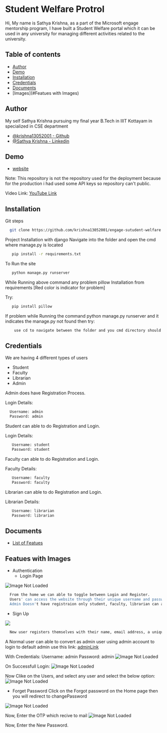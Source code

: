 
# Student Welfare Protrol

Hi,
My name is Sathya Krishna, as a part of the Microsoft engage mentorship program, I have built a Student Welfare portal which it can be used in any university for managing different activities related to the university.

## Table of contents
* [Author](#Author)
* [Demo](#Demo)
* [Installation](#Installation)
* [Credentials](#Credentials)
* [Documents](#Documents)
* [Images](#Featues with Images)

## Author

My self Sathya Krishna pursuing my final year B.Tech in IIIT Kottayam in specialized in CSE department
- [@krishna13052001 - Github](https://github.com/krishna13052001)
- [@Sathya Krishna  - Linkedin ](https://www.linkedin.com/in/sathya-krishna-2001/)


## Demo

- [website](https://engage-student-welfare.herokuapp.com/)

Note: This repository is not the repository used for the deployment because for the production i had used some API keys so repository can't public.


Video Link: [YouTube Link](https://youtu.be/nOpr2SCJiic)
## Installation

Git steps

```bash
  git clone https://github.com/krishna13052001/engage-sutudent-welfare
```

Project Installation with django
Navigate into the folder and open the cmd where manage.py is located
```bash
   pip install -r requirements.txt
```

To Run the site
```bash
   python manage.py runserver
```

While Running above command any problem pillow Installation from requirements [Red color is indicator for problem]

Try:

```bash
   pip install pillow
```

If problem while Running the command python manage.py runserver and it indicates the manage.py not found then
try:

```bash
    use cd to navigate between the folder and you cmd directory should contains the manage.py
```


    
## Credentials

We are having 4 different types of users
   - Student 
   - Faculty
   - Librarian
   - Admin

Admin does have Registration Process.

Login Details:
```bash
  Username: admin
  Password: admin
```

Student can able to do Registration and Login.

Login Details:
```bash
   Username: student
   Password: student
```

Faculty can able to do Registration and Login.

Faculty Details:
```bash
   Username: faculty
   Password: faculty
```

Librarian can able to do Registration and Login.

Librarian Details:
```bash
   Username: librarian
   Password: librarian
```
## Documents

- [List of Featues](https://docs.google.com/document/d/1D9eFgnfJ0DeSI6RJZR0ki6eRuvuLkPGC/edit?usp=sharing&ouid=116513581242175548881&rtpof=true&sd=true)


## Featues with Images

- Authentication
  * Login Page
<img src="https://github.com/krishna13052001/engage-images/blob/master/home.jpg" alt="Image Not Loaded" />


```bash
  From the home we can able to toggle between Login and Register.
  Users' can access the website through their unique username and password which is set during the registration and enters the portal.
  Admin Doesn't have registraion only student, faculty, librarian can able to register to the webapplication.
```
  * Sign Up
<img src="https://github.com/krishna13052001/engage-images/blob/master/signup.jpg">

```bash
  New user registers themselves with their name, email address, a unique username, safe password and selects their role in the college.
```

A Normal user can able to convert as admin user using admin account to login to default admin use this link: [adminLink](https://engage-student-welfare.herokuapp.com/admin/)

With Credentials:
Username: admin
Password: admin
<img src="https://github.com/krishna13052001/engage-images/blob/master/adminLogin.jpg" alt="Image Not Loaded" >

On Successfull Login:
<img src="https://github.com/krishna13052001/engage-images/blob/master/adminHome.jpg" alt="Image Not Loaded">

Now Clike on the Users, and select any user and select the below option:
<img src="https://github.com/krishna13052001/engage-images/blob/master/adminChange.jpg" alt="Image Not Loaded">

  * Forget Password
  Click on the Forgot password on the Home page then you will redirect to changePassword
  <img src="https://github.com/krishna13052001/engage-images/blob/master/changePassword.jpg" alt="Image Not Loaded">

  Now, Enter the OTP which recive to mail
  <img scr="https://github.com/krishna13052001/engage-images/blob/master/startRecovery.jpg" alt="Image Not Loaded">

  Now, Enter the New Password.

